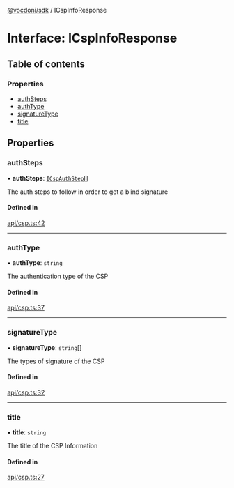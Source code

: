 [@vocdoni/sdk](/sdk) / ICspInfoResponse

# Interface: ICspInfoResponse

## Table of contents

### Properties

- [authSteps](ICspInfoResponse#authsteps)
- [authType](ICspInfoResponse#authtype)
- [signatureType](ICspInfoResponse#signaturetype)
- [title](ICspInfoResponse#title)

## Properties

### authSteps

• **authSteps**: [`ICspAuthStep`](ICspAuthStep)[]

The auth steps to follow in order to get a blind signature

#### Defined in

[api/csp.ts:42](https://github.com/vocdoni/vocdoni-sdk/blob/9c64446/src/api/csp.ts#L42)

___

### authType

• **authType**: `string`

The authentication type of the CSP

#### Defined in

[api/csp.ts:37](https://github.com/vocdoni/vocdoni-sdk/blob/9c64446/src/api/csp.ts#L37)

___

### signatureType

• **signatureType**: `string`[]

The types of signature of the CSP

#### Defined in

[api/csp.ts:32](https://github.com/vocdoni/vocdoni-sdk/blob/9c64446/src/api/csp.ts#L32)

___

### title

• **title**: `string`

The title of the CSP Information

#### Defined in

[api/csp.ts:27](https://github.com/vocdoni/vocdoni-sdk/blob/9c64446/src/api/csp.ts#L27)

